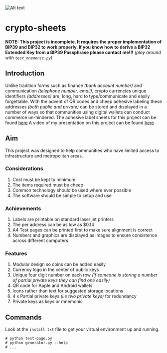 ![Alt text](/header.png?raw=true "Preview")

# crypto-sheets
**NOTE: This project is incomplete. It requires the proper implementation of BIP39 and BIP32 to work properly. If you know how to derive a BIP32 Extended Key from a BIP39 Passphrase please contact me!!!** *(play around with `test_mnemonic.py`)*

## Introduction

Unlike tradition forms such as finance *(bank account number)* and communication *(telephone number, email)*, crypto currencies unique identifiers *(addresses)* are; long, hard to type/communicate and easily forgettable. With the advent of QR codes and cheep adhesive labeling these addresses *(both public and private)* can be stored and displayed in a number of ways so that communities using digital wallets can conduct commerce un-hindered.
The adhesive label sheets for this project can be found [here](https://duckduckgo.com/?q=TANEX%20TW-2044)
A video of my presentation on this project can be found [here](https://youtu.be/1cg3dBUQQa8?t=319)

## Aim

This project was designed to help communities who have limited access to infrastructure and metropolitan areas.

### Considerations

 1. Cost must be kept to minimum
 2. The items required must be cheep
 3. Common technology should be used where ever possible
 4. The software should be simple to setup and use

### Achievements

 1. Labels are printable on standard laser jet printers
 2. The per address can be as low as $0.14
 3. A4 Test pages can be printed first to make sure alignment is correct
 4. Numbers and graphics are displayed as images to ensure consistence across different computers

### Features

 1. Modular design so coins can be added easily
 2. Currency logo in the center of public keys
 3. Unique four digit number on each row *(if someone is storing a number of partial private keys they can find one easily)*
 4. QR code for Apple and Android wallets
 5. Icons rather than text for suggested storage locations
 6. 4 x Partial private keys *(i.e two private keys)* for redundancy
 7. Private keys as keys or mnemonic

## Commands
Look at the `install.txt` file to get your virtual environment up and running.
```
# python test-page.py
# python generator.py --help
# ...
```
